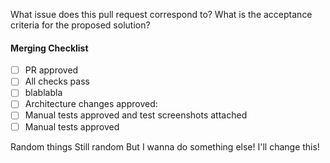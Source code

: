 What issue does this pull request correspond to?
What is the acceptance criteria for the proposed solution?

#### Merging Checklist

- [ ] PR approved
- [ ] All checks pass
- [ ] blablabla
- [ ] Architecture changes approved:
- [ ] Manual tests approved and test screenshots attached
- [ ] Manual tests approved

Random things
Still random
But I wanna do something else!
I'll change this!
